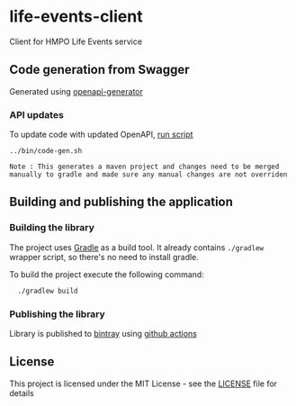 # life-events-client


Client for HMPO Life Events service

## Code generation from Swagger

Generated using [openapi-generator](https://github.com/OpenAPITools/openapi-generator)

### API updates

To update code with updated OpenAPI, [run script](./bin/code-gen.sh)

```
../bin/code-gen.sh
```

`Note : This generates a maven project and changes need to be merged manually to gradle and made sure any manual changes are not overriden`

## Building and publishing the application

### Building the library

The project uses [Gradle](https://gradle.org) as a build tool. It already contains
`./gradlew` wrapper script, so there's no need to install gradle.

To build the project execute the following command:

```bash
  ./gradlew build
```

### Publishing the library

Library is published to [bintray](https://bintray.com/hmcts/hmcts-maven) using [github actions](.github/workflows/bintray-upload.yml)

## License

This project is licensed under the MIT License - see the [LICENSE](LICENSE) file for details

